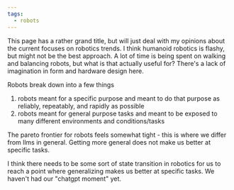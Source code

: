 ```yaml
---
tags:
  - robots
---
```

This page has a rather grand title, but will just deal with my opinions about the current focuses on robotics trends. I think humanoid robotics is flashy, but might not be the best approach. A lot of time is being spent on walking and balancing robots, but what is that actually useful for? There's a lack of imagination in form and hardware design here.

Robots break down into a few things
1. robots meant for a specific purpose and meant to do that purpose as reliably, repeatably, and rapidly as possible
2. robots meant for general purpose tasks and meant to be exposed to many different environments and conditions/tasks

The pareto frontier for robots feels somewhat tight - this is where we differ from llms in general. Getting more general does not make us better at specific tasks.

I think there needs to be some sort of state transition in robotics for us to reach a point where generalizing makes us better at specific tasks. We haven't had our "chatgpt moment" yet. 